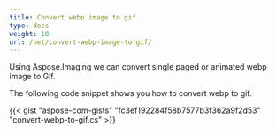 ```yaml
---
title: Convert webp image to gif
type: docs
weight: 10
url: /net/convert-webp-image-to-gif/
---
```


Using Aspose.Imaging we can convert single paged or animated webp image to Gif.

The following code snippet shows you how to convert webp to gif.

{{< gist "aspose-com-gists" "fc3ef192284f58b7577b3f362a9f2d53" "convert-webp-to-gif.cs" >}}
